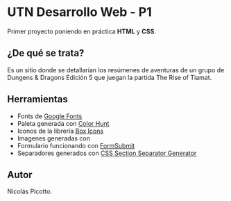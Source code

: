 # UTN Desarrollo Web - P1

Primer proyecto poniendo en práctica **HTML** y **CSS**.

## ¿De qué se trata?

Es un sitio donde se detallarían los resúmenes de aventuras de un grupo de Dungens & Dragons Edición 5 que juegan la partida The Rise of Tiamat.

## Herramientas

- Fonts de [Google Fonts](https://fonts.google.com/)
- Paleta generada con [Color Hunt](https://colorhunt.co/)
- Iconos de la librería [Box Icons](https://boxicons.com/)
- Imagenes generadas con 
- Formulario funcionando con [FormSubmit](https://formsubmit.co/)
- Separadores generados con [CSS Section Separator Generator](https://wweb.dev/resources/css-separator-generator)

## Autor

Nicolás Picotto.
